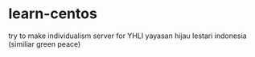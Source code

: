 # learn-centos
try to make individualism server for YHLI yayasan hijau lestari indonesia (similiar green peace)
